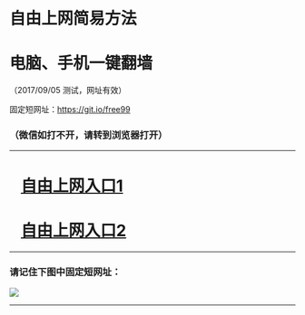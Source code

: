 ﻿# 自由上网简易方法

# 电脑、手机一键翻墙

（2017/09/05 测试，网址有效）

固定短网址：https://git.io/free99

### （微信如打不开，请转到浏览器打开）


***





# &nbsp;&nbsp; <a href="http://ft551328116.fwq-tz1001.xyz/fwqtz01.html?t=0905001343 " target="_blank">自由上网入口1</a>
# &nbsp;&nbsp; <a href="http://ft255615448.fwq-tz1002.xyz/fwqtz02.html?t=090500126469 " target="_blank">自由上网入口2</a>
***

### 请记住下图中固定短网址：

<img src="https://s3-us-west-2.amazonaws.com/fwq-1001/yjfq-20170905okok.png" /> 


***

